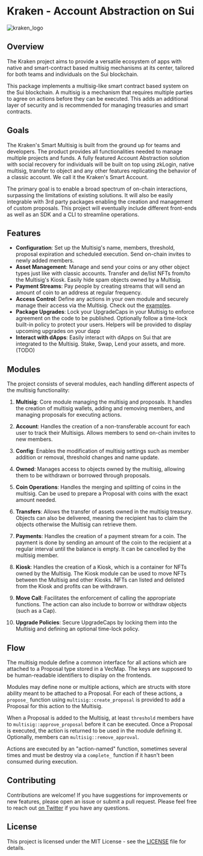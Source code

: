 # Kraken - Account Abstraction on Sui

![kraken_logo](https://github.com/gmove-io/kraken/assets/92447129/258838ae-bab1-4f80-975a-a1d36c553280)

## Overview

The Kraken project aims to provide a versatile ecosystem of apps with native and smart-contract based multisig mechanisms at its center, tailored for both teams and individuals on the Sui blockchain.

This package implements a multisig-like smart contract based system on the Sui blockchain. A multisig is a mechanism that requires multiple parties to agree on actions before they can be executed. This adds an additional layer of security and is recommended for managing treasuries and smart contracts.

## Goals

The Kraken's Smart Multisig is built from the ground up for teams and developers. The product provides all functionalities needed to manage multiple projects and funds.
A fully featured Account Abstraction solution with social recovery for individuals will be built on top using zkLogin, native multisig, transfer to object and any other features replicating the behavior of a classic account. We call it the Kraken's Smart Account.

The primary goal is to enable a broad spectrum of on-chain interactions, surpassing the limitations of existing solutions. It will also be easily integrable with 3rd party packages enabling the creation and management of custom proposals. This project will eventually include different front-ends as well as an SDK and a CLI to streamline operations.

## Features

- **Configuration**: Set up the Multisig's name, members, threshold, proposal expiration and scheduled execution. Send on-chain invites to newly added members.
- **Asset Management**: Manage and send your coins or any other object types just like with classic accounts. Transfer and de/list NFTs from/to the Multisig's Kiosk. Easily hide spam objects owned by a Multisig.
- **Payment Streams**: Pay people by creating streams that will send an amount of coin to an address at regular frequency.
- **Access Control**: Define any actions in your own module and securely manage their access via the Multisig. Check out the [examples](TODO:).
- **Package Upgrades**: Lock your UpgradeCaps in your Multisig to enforce agreement on the code to be published. Optionally follow a time-lock built-in policy to protect your users. Helpers will be provided to display upcoming upgrades on your dapp
- **Interact with dApps**: Easily interact with dApps on Sui that are integrated to the Multisig. Stake, Swap, Lend your assets, and more. (TODO)

## Modules

The project consists of several modules, each handling different aspects of the multisig functionality:

1. **Multisig**: Core module managing the multisig and proposals. It handles the creation of multisig wallets, adding and removing members, and managing proposals for executing actions.

2. **Account**: Handles the creation of a non-transferable account for each user to track their Multisigs. Allows members to send on-chain invites to new members.

3. **Config**: Enables the modification of multisig settings such as member addition or removal, threshold changes and name update.

4. **Owned**: Manages access to objects owned by the multisig, allowing them to be withdrawn or borrowed through proposals.

5. **Coin Operations**: Handles the merging and splitting of coins in the multisig. Can be used to prepare a Proposal with coins with the exact amount needed.

6. **Transfers**: Allows the transfer of assets owned in the multisig treasury. Objects can also be delivered, meaning the recipient has to claim the objects otherwise the Multisig can retrieve them.

7. **Payments**: Handles the creation of a payment stream for a coin. The payment is done by sending an amount of the coin to the recipient at a regular interval until the balance is empty. It can be cancelled by the multisig member.

8. **Kiosk**: Handles the creation of a Kiosk, which is a container for NFTs owned by the Multisig. The Kiosk module can be used to move NFTs between the Multisig and other Kiosks. NFTs can listed and delisted from the Kiosk and profits can be withdrawn.

9. **Move Call**: Facilitates the enforcement of calling the appropriate functions. The action can also include to borrow or withdraw objects (such as a Cap).

10. **Upgrade Policies**: Secure UpgradeCaps by locking them into the Multisig and defining an optional time-lock policy.

## Flow
The multisig module define a common interface for all actions which are attached to a Proposal type stored in a VecMap. The keys are supposed to be human-readable identifiers to display on the frontends.

Modules may define none or multiple actions, which are structs with store ability meant to be attached to a Proposal. For each of these actions, a `propose_` function using `multisig::create_proposal` is provided to add a Proposal for this action to the Multisig.

When a Proposal is added to the Multisig, at least `threshold` members have to `multisig::approve_proposal` before it can be executed. Once a Proposal is executed, the action is returned to be used in the module defining it. Optionally, members can `multisig::remove_approval`.

Actions are executed by an "action-named" function, sometimes several times and must be destroy via a `complete_` function if it hasn't been consumed during execution.

## Contributing

Contributions are welcome! If you have suggestions for improvements or new features, please open an issue or submit a pull request. Please feel free to reach out [on Twitter](https://twitter.com/BL0CKRUNNER) if you have any questions.

## License

This project is licensed under the MIT License - see the [LICENSE](LICENSE) file for details.
